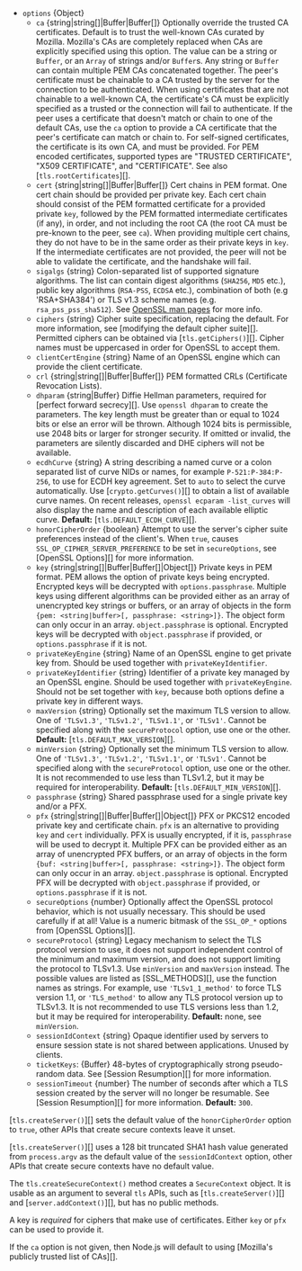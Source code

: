 <!-- YAML
added: v0.11.13
changes:
  - version: v12.12.0
    pr-url: https://github.com/nodejs/node/pull/28973
    description: Added `privateKeyIdentifier` and `privateKeyEngine` options
                 to get private key from an OpenSSL engine.
  - version: v12.11.0
    pr-url: https://github.com/nodejs/node/pull/29598
    description: Added `sigalgs` option to override supported signature
                 algorithms.
  - version: v12.0.0
    pr-url: https://github.com/nodejs/node/pull/26209
    description: TLSv1.3 support added.
  - version: v11.5.0
    pr-url: https://github.com/nodejs/node/pull/24733
    description: The `ca:` option now supports `BEGIN TRUSTED CERTIFICATE`.
  - version:
     - v11.4.0
     - v10.16.0
    pr-url: https://github.com/nodejs/node/pull/24405
    description: The `minVersion` and `maxVersion` can be used to restrict
                 the allowed TLS protocol versions.
  - version: v10.0.0
    pr-url: https://github.com/nodejs/node/pull/19794
    description: The `ecdhCurve` cannot be set to `false` anymore due to a
                 change in OpenSSL.
  - version: v9.3.0
    pr-url: https://github.com/nodejs/node/pull/14903
    description: The `options` parameter can now include `clientCertEngine`.
  - version: v9.0.0
    pr-url: https://github.com/nodejs/node/pull/15206
    description: The `ecdhCurve` option can now be multiple `':'` separated
                 curve names or `'auto'`.
  - version: v7.3.0
    pr-url: https://github.com/nodejs/node/pull/10294
    description: If the `key` option is an array, individual entries do not
                 need a `passphrase` property anymore. `Array` entries can also
                 just be `string`s or `Buffer`s now.
  - version: v5.2.0
    pr-url: https://github.com/nodejs/node/pull/4099
    description: The `ca` option can now be a single string containing multiple
                 CA certificates.
-->

* `options` {Object}
  * `ca` {string|string[]|Buffer|Buffer[]} Optionally override the trusted CA
    certificates. Default is to trust the well-known CAs curated by Mozilla.
    Mozilla's CAs are completely replaced when CAs are explicitly specified
    using this option. The value can be a string or `Buffer`, or an `Array` of
    strings and/or `Buffer`s. Any string or `Buffer` can contain multiple PEM
    CAs concatenated together. The peer's certificate must be chainable to a CA
    trusted by the server for the connection to be authenticated. When using
    certificates that are not chainable to a well-known CA, the certificate's CA
    must be explicitly specified as a trusted or the connection will fail to
    authenticate.
    If the peer uses a certificate that doesn't match or chain to one of the
    default CAs, use the `ca` option to provide a CA certificate that the peer's
    certificate can match or chain to.
    For self-signed certificates, the certificate is its own CA, and must be
    provided.
    For PEM encoded certificates, supported types are "TRUSTED CERTIFICATE",
    "X509 CERTIFICATE", and "CERTIFICATE".
    See also [`tls.rootCertificates`][].
  * `cert` {string|string[]|Buffer|Buffer[]} Cert chains in PEM format. One cert
    chain should be provided per private key. Each cert chain should consist of
    the PEM formatted certificate for a provided private `key`, followed by the
    PEM formatted intermediate certificates (if any), in order, and not
    including the root CA (the root CA must be pre-known to the peer, see `ca`).
    When providing multiple cert chains, they do not have to be in the same
    order as their private keys in `key`. If the intermediate certificates are
    not provided, the peer will not be able to validate the certificate, and the
    handshake will fail.
  * `sigalgs` {string} Colon-separated list of supported signature algorithms.
    The list can contain digest algorithms (`SHA256`, `MD5` etc.), public key
    algorithms (`RSA-PSS`, `ECDSA` etc.), combination of both (e.g
    'RSA+SHA384') or TLS v1.3 scheme names (e.g. `rsa_pss_pss_sha512`).
    See [OpenSSL man pages](https://www.openssl.org/docs/man1.1.1/man3/SSL_CTX_set1_sigalgs_list.html)
    for more info.
  * `ciphers` {string} Cipher suite specification, replacing the default. For
    more information, see [modifying the default cipher suite][]. Permitted
    ciphers can be obtained via [`tls.getCiphers()`][]. Cipher names must be
    uppercased in order for OpenSSL to accept them.
  * `clientCertEngine` {string} Name of an OpenSSL engine which can provide the
    client certificate.
  * `crl` {string|string[]|Buffer|Buffer[]} PEM formatted CRLs (Certificate
    Revocation Lists).
  * `dhparam` {string|Buffer} Diffie Hellman parameters, required for
    [perfect forward secrecy][]. Use `openssl dhparam` to create the parameters.
    The key length must be greater than or equal to 1024 bits or else an error
    will be thrown. Although 1024 bits is permissible, use 2048 bits or larger
    for stronger security. If omitted or invalid, the parameters are silently
    discarded and DHE ciphers will not be available.
  * `ecdhCurve` {string} A string describing a named curve or a colon separated
    list of curve NIDs or names, for example `P-521:P-384:P-256`, to use for
    ECDH key agreement. Set to `auto` to select the
    curve automatically. Use [`crypto.getCurves()`][] to obtain a list of
    available curve names. On recent releases, `openssl ecparam -list_curves`
    will also display the name and description of each available elliptic curve.
    **Default:** [`tls.DEFAULT_ECDH_CURVE`][].
  * `honorCipherOrder` {boolean} Attempt to use the server's cipher suite
    preferences instead of the client's. When `true`, causes
    `SSL_OP_CIPHER_SERVER_PREFERENCE` to be set in `secureOptions`, see
    [OpenSSL Options][] for more information.
  * `key` {string|string[]|Buffer|Buffer[]|Object[]} Private keys in PEM format.
    PEM allows the option of private keys being encrypted. Encrypted keys will
    be decrypted with `options.passphrase`. Multiple keys using different
    algorithms can be provided either as an array of unencrypted key strings or
    buffers, or an array of objects in the form
    `{pem: <string|buffer>[, passphrase: <string>]}`. The object form can only
    occur in an array. `object.passphrase` is optional. Encrypted keys will be
    decrypted with `object.passphrase` if provided, or `options.passphrase` if
    it is not.
  * `privateKeyEngine` {string} Name of an OpenSSL engine to get private key
    from. Should be used together with `privateKeyIdentifier`.
  * `privateKeyIdentifier` {string} Identifier of a private key managed by
    an OpenSSL engine. Should be used together with `privateKeyEngine`.
    Should not be set together with `key`, because both options define a
    private key in different ways.
  * `maxVersion` {string} Optionally set the maximum TLS version to allow. One
    of `'TLSv1.3'`, `'TLSv1.2'`, `'TLSv1.1'`, or `'TLSv1'`. Cannot be specified
    along with the `secureProtocol` option, use one or the other.
    **Default:** [`tls.DEFAULT_MAX_VERSION`][].
  * `minVersion` {string} Optionally set the minimum TLS version to allow. One
    of `'TLSv1.3'`, `'TLSv1.2'`, `'TLSv1.1'`, or `'TLSv1'`. Cannot be specified
    along with the `secureProtocol` option, use one or the other. It is not
    recommended to use less than TLSv1.2, but it may be required for
    interoperability.
    **Default:** [`tls.DEFAULT_MIN_VERSION`][].
  * `passphrase` {string} Shared passphrase used for a single private key and/or
    a PFX.
  * `pfx` {string|string[]|Buffer|Buffer[]|Object[]} PFX or PKCS12 encoded
    private key and certificate chain. `pfx` is an alternative to providing
    `key` and `cert` individually. PFX is usually encrypted, if it is,
    `passphrase` will be used to decrypt it. Multiple PFX can be provided either
    as an array of unencrypted PFX buffers, or an array of objects in the form
    `{buf: <string|buffer>[, passphrase: <string>]}`. The object form can only
    occur in an array. `object.passphrase` is optional. Encrypted PFX will be
    decrypted with `object.passphrase` if provided, or `options.passphrase` if
    it is not.
  * `secureOptions` {number} Optionally affect the OpenSSL protocol behavior,
    which is not usually necessary. This should be used carefully if at all!
    Value is a numeric bitmask of the `SSL_OP_*` options from
    [OpenSSL Options][].
  * `secureProtocol` {string} Legacy mechanism to select the TLS protocol
    version to use, it does not support independent control of the minimum and
    maximum version, and does not support limiting the protocol to TLSv1.3. Use
    `minVersion` and `maxVersion` instead. The possible values are listed as
    [SSL_METHODS][], use the function names as strings. For example, use
    `'TLSv1_1_method'` to force TLS version 1.1, or `'TLS_method'` to allow any
    TLS protocol version up to TLSv1.3. It is not recommended to use TLS
    versions less than 1.2, but it may be required for interoperability.
    **Default:** none, see `minVersion`.
  * `sessionIdContext` {string} Opaque identifier used by servers to ensure
    session state is not shared between applications. Unused by clients.
  * `ticketKeys`: {Buffer} 48-bytes of cryptographically strong pseudo-random
    data. See [Session Resumption][] for more information.
  * `sessionTimeout` {number} The number of seconds after which a TLS session
    created by the server will no longer be resumable. See
    [Session Resumption][] for more information. **Default:** `300`.

[`tls.createServer()`][] sets the default value of the `honorCipherOrder` option
to `true`, other APIs that create secure contexts leave it unset.

[`tls.createServer()`][] uses a 128 bit truncated SHA1 hash value generated
from `process.argv` as the default value of the `sessionIdContext` option, other
APIs that create secure contexts have no default value.

The `tls.createSecureContext()` method creates a `SecureContext` object. It is
usable as an argument to several `tls` APIs, such as [`tls.createServer()`][]
and [`server.addContext()`][], but has no public methods.

A key is *required* for ciphers that make use of certificates. Either `key` or
`pfx` can be used to provide it.

If the `ca` option is not given, then Node.js will default to using
[Mozilla's publicly trusted list of CAs][].


